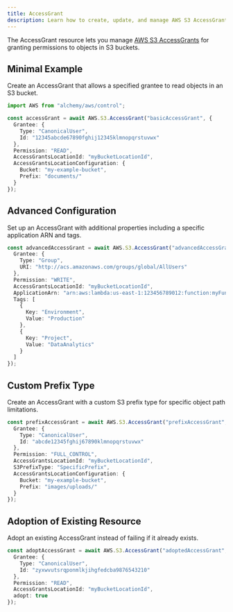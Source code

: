 ```yaml
---
title: AccessGrant
description: Learn how to create, update, and manage AWS S3 AccessGrants using Alchemy Cloud Control.
---
```


The AccessGrant resource lets you manage [AWS S3 AccessGrants](https://docs.aws.amazon.com/s3/latest/userguide/) for granting permissions to objects in S3 buckets.

## Minimal Example

Create an AccessGrant that allows a specified grantee to read objects in an S3 bucket.

```ts
import AWS from "alchemy/aws/control";

const accessGrant = await AWS.S3.AccessGrant("basicAccessGrant", {
  Grantee: {
    Type: "CanonicalUser",
    Id: "12345abcde67890fghij12345klmnopqrstuvwx"
  },
  Permission: "READ",
  AccessGrantsLocationId: "myBucketLocationId",
  AccessGrantsLocationConfiguration: {
    Bucket: "my-example-bucket",
    Prefix: "documents/"
  }
});
```

## Advanced Configuration

Set up an AccessGrant with additional properties including a specific application ARN and tags.

```ts
const advancedAccessGrant = await AWS.S3.AccessGrant("advancedAccessGrant", {
  Grantee: {
    Type: "Group",
    URI: "http://acs.amazonaws.com/groups/global/AllUsers"
  },
  Permission: "WRITE",
  AccessGrantsLocationId: "myBucketLocationId",
  ApplicationArn: "arn:aws:lambda:us-east-1:123456789012:function:myFunction",
  Tags: [
    {
      Key: "Environment",
      Value: "Production"
    },
    {
      Key: "Project",
      Value: "DataAnalytics"
    }
  ]
});
```

## Custom Prefix Type

Create an AccessGrant with a custom S3 prefix type for specific object path limitations.

```ts
const prefixAccessGrant = await AWS.S3.AccessGrant("prefixAccessGrant", {
  Grantee: {
    Type: "CanonicalUser",
    Id: "abcde12345fghij67890klmnopqrstuvwx"
  },
  Permission: "FULL_CONTROL",
  AccessGrantsLocationId: "myBucketLocationId",
  S3PrefixType: "SpecificPrefix",
  AccessGrantsLocationConfiguration: {
    Bucket: "my-example-bucket",
    Prefix: "images/uploads/"
  }
});
```

## Adoption of Existing Resource

Adopt an existing AccessGrant instead of failing if it already exists.

```ts
const adoptAccessGrant = await AWS.S3.AccessGrant("adoptedAccessGrant", {
  Grantee: {
    Type: "CanonicalUser",
    Id: "zyxwvutsrqponmlkjihgfedcba9876543210"
  },
  Permission: "READ",
  AccessGrantsLocationId: "myBucketLocationId",
  adopt: true
});
```